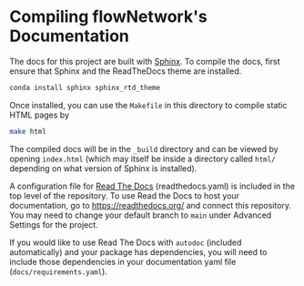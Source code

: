 # Compiling flowNetwork's Documentation

The docs for this project are built with [Sphinx](http://www.sphinx-doc.org/en/master/).
To compile the docs, first ensure that Sphinx and the ReadTheDocs theme are installed.


```bash
conda install sphinx sphinx_rtd_theme 
```


Once installed, you can use the `Makefile` in this directory to compile static HTML pages by
```bash
make html
```

The compiled docs will be in the `_build` directory and can be viewed by opening `index.html` (which may itself 
be inside a directory called `html/` depending on what version of Sphinx is installed).


A configuration file for [Read The Docs](https://readthedocs.org/) (readthedocs.yaml) is included in the top level of the repository. To use Read the Docs to host your documentation, go to https://readthedocs.org/ and connect this repository. You may need to change your default branch to `main` under Advanced Settings for the project.

If you would like to use Read The Docs with `autodoc` (included automatically) and your package has dependencies, you will need to include those dependencies in your documentation yaml file (`docs/requirements.yaml`).

